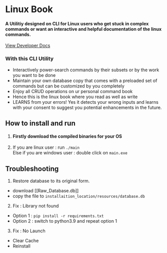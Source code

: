 # Linux Book
#### A Utilitiy designed on CLI for Linux users who get stuck in complex commands or want an interactive and helpful documentation of the linux commands.

[View Developer Docs](./developer.md)

### With this CLI Utility
- Interactively power-search commands by their subsets or by the work you want to be done
- Maintain your own database copy that comes with a preloaded set of commands but can be customized by you completely
- Enjoy all CRUD operations on ur personal command book
- Hence this is the linux book where you read as well as write
- LEARNS from your errors! Yes it detects your wrong inputs and learns with your consent to suggest you potential enhancements in the future.

## How to install and run
1. #### Firstly download the compiled binaries for your OS
2. If you are linux user : run `./main` <br>
  Else if you are windows user : double click on `main.exe`

## Troubleshooting
1. Restore database to its original form.
- download [[Raw_Database.db]]
- copy the file to `installaition_location/resources/database.db`

2. Fix : Library not found
- Option 1 : `pip install -r requirements.txt`
- Option 2 : switch to python3.9 and repeat option 1

3. Fix : No Launch
- Clear Cache
- Reinstall
